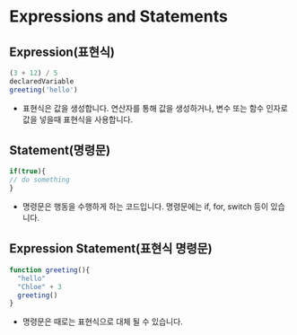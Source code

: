 # Expressions and Statements

## Expression(표현식)

```javascript
(3 + 12) / 5
declaredVariable
greeting('hello')
```

* 표현식은 값을 생성합니다. 연산자를 통해 값을 생성하거나, 변수 또는 함수 인자로 값을 넣을때 표현식을 사용합니다.

## Statement(명령문)

```javascript
if(true){
// do something
}
```

* 명령문은 행동을 수행하게 하는 코드입니다. 명령문에는 if, for, switch 등이 있습니다.

## Expression Statement(표현식 명령문)

```javascript
function greeting(){
  "hello"
  "Chloe" + 3
  greeting()
}
```

* 명령문은 때로는 표현식으로 대체 될 수 있습니다. 
